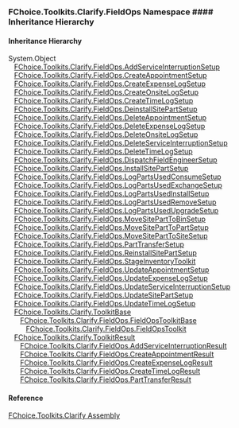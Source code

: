 ﻿### FChoice.Toolkits.Clarify.FieldOps Namespace #### Inheritance Hierarchy

#### Inheritance Hierarchy

System.Object  
   [FChoice.Toolkits.Clarify.FieldOps.AddServiceInterruptionSetup](FChoice.Toolkits.Clarify~FChoice.Toolkits.Clarify.FieldOps.AddServiceInterruptionSetup.md)  
   [FChoice.Toolkits.Clarify.FieldOps.CreateAppointmentSetup](FChoice.Toolkits.Clarify~FChoice.Toolkits.Clarify.FieldOps.CreateAppointmentSetup.md)  
   [FChoice.Toolkits.Clarify.FieldOps.CreateExpenseLogSetup](FChoice.Toolkits.Clarify~FChoice.Toolkits.Clarify.FieldOps.CreateExpenseLogSetup.md)  
   [FChoice.Toolkits.Clarify.FieldOps.CreateOnsiteLogSetup](FChoice.Toolkits.Clarify~FChoice.Toolkits.Clarify.FieldOps.CreateOnsiteLogSetup.md)  
   [FChoice.Toolkits.Clarify.FieldOps.CreateTimeLogSetup](FChoice.Toolkits.Clarify~FChoice.Toolkits.Clarify.FieldOps.CreateTimeLogSetup.md)  
   [FChoice.Toolkits.Clarify.FieldOps.DeinstallSitePartSetup](FChoice.Toolkits.Clarify~FChoice.Toolkits.Clarify.FieldOps.DeinstallSitePartSetup.md)  
   [FChoice.Toolkits.Clarify.FieldOps.DeleteAppointmentSetup](FChoice.Toolkits.Clarify~FChoice.Toolkits.Clarify.FieldOps.DeleteAppointmentSetup.md)  
   [FChoice.Toolkits.Clarify.FieldOps.DeleteExpenseLogSetup](FChoice.Toolkits.Clarify~FChoice.Toolkits.Clarify.FieldOps.DeleteExpenseLogSetup.md)  
   [FChoice.Toolkits.Clarify.FieldOps.DeleteOnsiteLogSetup](FChoice.Toolkits.Clarify~FChoice.Toolkits.Clarify.FieldOps.DeleteOnsiteLogSetup.md)  
   [FChoice.Toolkits.Clarify.FieldOps.DeleteServiceInterruptionSetup](FChoice.Toolkits.Clarify~FChoice.Toolkits.Clarify.FieldOps.DeleteServiceInterruptionSetup.md)  
   [FChoice.Toolkits.Clarify.FieldOps.DeleteTimeLogSetup](FChoice.Toolkits.Clarify~FChoice.Toolkits.Clarify.FieldOps.DeleteTimeLogSetup.md)  
   [FChoice.Toolkits.Clarify.FieldOps.DispatchFieldEngineerSetup](FChoice.Toolkits.Clarify~FChoice.Toolkits.Clarify.FieldOps.DispatchFieldEngineerSetup.md)  
   [FChoice.Toolkits.Clarify.FieldOps.InstallSitePartSetup](FChoice.Toolkits.Clarify~FChoice.Toolkits.Clarify.FieldOps.InstallSitePartSetup.md)  
   [FChoice.Toolkits.Clarify.FieldOps.LogPartsUsedConsumeSetup](FChoice.Toolkits.Clarify~FChoice.Toolkits.Clarify.FieldOps.LogPartsUsedConsumeSetup.md)  
   [FChoice.Toolkits.Clarify.FieldOps.LogPartsUsedExchangeSetup](FChoice.Toolkits.Clarify~FChoice.Toolkits.Clarify.FieldOps.LogPartsUsedExchangeSetup.md)  
   [FChoice.Toolkits.Clarify.FieldOps.LogPartsUsedInstallSetup](FChoice.Toolkits.Clarify~FChoice.Toolkits.Clarify.FieldOps.LogPartsUsedInstallSetup.md)  
   [FChoice.Toolkits.Clarify.FieldOps.LogPartsUsedRemoveSetup](FChoice.Toolkits.Clarify~FChoice.Toolkits.Clarify.FieldOps.LogPartsUsedRemoveSetup.md)  
   [FChoice.Toolkits.Clarify.FieldOps.LogPartsUsedUpgradeSetup](FChoice.Toolkits.Clarify~FChoice.Toolkits.Clarify.FieldOps.LogPartsUsedUpgradeSetup.md)  
   [FChoice.Toolkits.Clarify.FieldOps.MoveSitePartToBinSetup](FChoice.Toolkits.Clarify~FChoice.Toolkits.Clarify.FieldOps.MoveSitePartToBinSetup.md)  
   [FChoice.Toolkits.Clarify.FieldOps.MoveSitePartToPartSetup](FChoice.Toolkits.Clarify~FChoice.Toolkits.Clarify.FieldOps.MoveSitePartToPartSetup.md)  
   [FChoice.Toolkits.Clarify.FieldOps.MoveSitePartToSiteSetup](FChoice.Toolkits.Clarify~FChoice.Toolkits.Clarify.FieldOps.MoveSitePartToSiteSetup.md)  
   [FChoice.Toolkits.Clarify.FieldOps.PartTransferSetup](FChoice.Toolkits.Clarify~FChoice.Toolkits.Clarify.FieldOps.PartTransferSetup.md)  
   [FChoice.Toolkits.Clarify.FieldOps.ReinstallSitePartSetup](FChoice.Toolkits.Clarify~FChoice.Toolkits.Clarify.FieldOps.ReinstallSitePartSetup.md)  
   [FChoice.Toolkits.Clarify.FieldOps.StageInventoryToolkit](FChoice.Toolkits.Clarify~FChoice.Toolkits.Clarify.FieldOps.StageInventoryToolkit.md)  
   [FChoice.Toolkits.Clarify.FieldOps.UpdateAppointmentSetup](FChoice.Toolkits.Clarify~FChoice.Toolkits.Clarify.FieldOps.UpdateAppointmentSetup.md)  
   [FChoice.Toolkits.Clarify.FieldOps.UpdateExpenseLogSetup](FChoice.Toolkits.Clarify~FChoice.Toolkits.Clarify.FieldOps.UpdateExpenseLogSetup.md)  
   [FChoice.Toolkits.Clarify.FieldOps.UpdateServiceInterruptionSetup](FChoice.Toolkits.Clarify~FChoice.Toolkits.Clarify.FieldOps.UpdateServiceInterruptionSetup.md)  
   [FChoice.Toolkits.Clarify.FieldOps.UpdateSitePartSetup](FChoice.Toolkits.Clarify~FChoice.Toolkits.Clarify.FieldOps.UpdateSitePartSetup.md)  
   [FChoice.Toolkits.Clarify.FieldOps.UpdateTimeLogSetup](FChoice.Toolkits.Clarify~FChoice.Toolkits.Clarify.FieldOps.UpdateTimeLogSetup.md)  
   [FChoice.Toolkits.Clarify.ToolkitBase](FChoice.Toolkits.Clarify~FChoice.Toolkits.Clarify.ToolkitBase.md)  
      [FChoice.Toolkits.Clarify.FieldOps.FieldOpsToolkitBase](FChoice.Toolkits.Clarify~FChoice.Toolkits.Clarify.FieldOps.FieldOpsToolkitBase.md)  
         [FChoice.Toolkits.Clarify.FieldOps.FieldOpsToolkit](FChoice.Toolkits.Clarify~FChoice.Toolkits.Clarify.FieldOps.FieldOpsToolkit.md)  
   [FChoice.Toolkits.Clarify.ToolkitResult](FChoice.Toolkits.Clarify~FChoice.Toolkits.Clarify.ToolkitResult.md)  
      [FChoice.Toolkits.Clarify.FieldOps.AddServiceInterruptionResult](FChoice.Toolkits.Clarify~FChoice.Toolkits.Clarify.FieldOps.AddServiceInterruptionResult.md)  
      [FChoice.Toolkits.Clarify.FieldOps.CreateAppointmentResult](FChoice.Toolkits.Clarify~FChoice.Toolkits.Clarify.FieldOps.CreateAppointmentResult.md)  
      [FChoice.Toolkits.Clarify.FieldOps.CreateExpenseLogResult](FChoice.Toolkits.Clarify~FChoice.Toolkits.Clarify.FieldOps.CreateExpenseLogResult.md)  
      [FChoice.Toolkits.Clarify.FieldOps.CreateTimeLogResult](FChoice.Toolkits.Clarify~FChoice.Toolkits.Clarify.FieldOps.CreateTimeLogResult.md)  
      [FChoice.Toolkits.Clarify.FieldOps.PartTransferResult](FChoice.Toolkits.Clarify~FChoice.Toolkits.Clarify.FieldOps.PartTransferResult.md)  



#### Reference

[FChoice.Toolkits.Clarify Assembly](FChoice.Toolkits.Clarify.md)